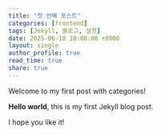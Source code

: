 ```yaml
---
title: "첫 번째 포스트"
categories: [frontend]
tags: [Jekyll, 블로그, 설정]
date: 2025-06-10 10:00:00 +0900
layout: single
author_profile: true
read_time: true
share: true
---
```


Welcome to my first post with categories!

**Hello world**, this is my first Jekyll blog post.

I hope you like it!

